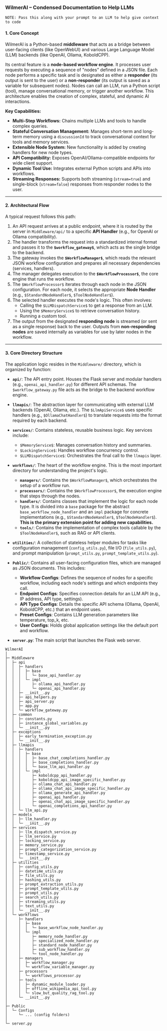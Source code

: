 ### **WilmerAI – Condensed Documentation to Help LLMs**

`NOTE: Pass this along with your prompt to an LLM to help give context to code`

#### **1. Core Concept**

WilmerAI is a Python-based **middleware** that acts as a bridge between user-facing clients (like OpenWebUI) and various Large Language Model (LLM) backends (like OpenAI, Ollama, KoboldCPP).

Its central feature is a **node-based workflow engine**. It processes user requests by executing a sequence of "nodes" defined in a JSON file. Each node performs a specific task and is designated as either a **responder** (its output is sent to the user) or a **non-responder** (its output is saved as a variable for subsequent nodes). Nodes can call an LLM, run a Python script (tool), manage conversational memory, or trigger another workflow. This architecture enables the creation of complex, stateful, and dynamic AI interactions.

**Key Capabilities:**

* **Multi-Step Workflows:** Chains multiple LLMs and tools to handle complex queries.
* **Stateful Conversation Management:** Manages short-term and long-term memory using a `discussionId` to track conversational context for tools and memory services.
* **Extensible Node System:** New functionality is added by creating handlers for new node types.
* **API Compatibility:** Exposes OpenAI/Ollama-compatible endpoints for wide client support.
* **Dynamic Tool Use:** Integrates external Python scripts and APIs into workflows.
* **Streaming Responses:** Supports both streaming (`stream=true`) and single-block (`stream=false`) responses from responder nodes to the user.

-----

#### **2. Architectural Flow**

A typical request follows this path:

1.  An API request arrives at a public endpoint, where it is routed by the server in `Middleware/api/` to a specific **API Handler** (e.g., for OpenAI or Ollama compatibility).
2.  The handler transforms the request into a standardized internal format and passes it to the **`$workflow_gateway$`**, which acts as the single bridge to the backend.
3.  The gateway invokes the **`$WorkflowManager$`**, which reads the relevant JSON workflow configuration and prepares all necessary dependencies (services, handlers).
4.  The manager delegates execution to the **`$WorkflowProcessor$`**, the core engine that runs the workflow.
5.  The `$WorkflowProcessor$` iterates through each node in the JSON configuration. For each node, it selects the appropriate **Node Handler** (e.g., `$StandardNodeHandler$`, `$ToolNodeHandler$`).
6.  The selected handler executes the node's logic. This often involves:
    * Calling the `$LLMDispatchService$` to get a response from an LLM.
    * Using the `$MemoryService$` to retrieve conversation history.
    * Running a custom tool.
7.  The output from the designated **responding node** is streamed (or sent as a single response) back to the user. Outputs from **non-responding nodes** are saved internally as variables for use by later nodes in the workflow.

-----

#### **3. Core Directory Structure**

The application logic resides in the `Middleware/` directory, which is organized by function:

* **`api/`**: The API entry point. Houses the Flask server and modular handlers (e.g., `openai_api_handler.py`) for different API schemas. The `$workflow_gateway.py` file acts as the bridge to the backend workflow engine.

* **`llmapis/`**: The abstraction layer for communicating with external LLM backends (OpenAI, Ollama, etc.). The `$LlmApiService$` uses specific handlers (e.g., `$OllamaChatHandler$`) to translate requests into the format required by each backend.

* **`services/`**: Contains stateless, reusable business logic. Key services include:
    * `$MemoryService$`: Manages conversation history and summaries.
    * `$LockingService$`: Handles workflow concurrency control.
    * `$LLMDispatchService$`: Orchestrates the final call to the `llmapis` layer.

* **`workflows/`**: The heart of the workflow engine. This is the most important directory for understanding the project's logic.
    * **`managers/`**: Contains the `$WorkflowManager$`, which orchestrates the setup of a workflow run.
    * **`processors/`**: Contains the `$WorkflowProcessor$`, the execution engine that steps through the nodes.
    * **`handlers/`**: Contains classes that implement the logic for each node type. It is divided into a `base` package for the abstract `base_workflow_node_handler` and an `impl` package for concrete implementations (e.g., `$StandardNodeHandler$`, `$ToolNodeHandler$`). **This is the primary extension point for adding new capabilities.**
    * **`tools/`**: Contains the implementation of complex tools callable by the `$ToolNodeHandler$`, such as RAG or API clients.

* **`utilities/`**: A collection of stateless helper modules for tasks like configuration management (`config_utils.py`), file I/O (`file_utils.py`), and prompt manipulation (`prompt_utils.py`, `prompt_template_utils.py`).

* **`Public/`**: Contains all user-facing configuration files, which are managed as JSON documents. This includes:
    * **Workflow Configs**: Defines the sequence of nodes for a specific workflow, including each node's settings and which endpoints they call.
    * **Endpoint Configs**: Specifies connection details for an LLM API (e.g., IP address, API type, settings).
    * **API Type Configs**: Details the specific API schema (Ollama, OpenAI, KoboldCPP, etc.) that an endpoint uses.
    * **Preset Configs**: Contains LLM generation parameters like temperature, top_k, etc.
    * **User Configs**: Holds global application settings like the default port and workflow.

* **`server.py`**: The main script that launches the Flask web server.

<!-- end list -->

```plaintext
WilmerAI
│
├─ Middleware
│  ├─ api
│  │  ├─ handlers
│  │  │  ├─ base
│  │  │  │  └─ base_api_handler.py
│  │  │  └─ impl
│  │  │     ├─ ollama_api_handler.py
│  │  │     └─ openai_api_handler.py
│  │  ├─ __init__.py
│  │  ├─ api_helpers.py
│  │  ├─ api_server.py
│  │  ├─ app.py
│  │  └─ workflow_gateway.py
│  ├─ common
│  │  ├─ constants.py
│  │  ├─ instance_global_variables.py
│  │  └─ __init__.py
│  ├─ exceptions
│  │  ├─ early_termination_exception.py
│  │  └─ __init__.py
│  ├─ llmapis
│  │  ├─ handlers
│  │  │  ├─ base
│  │  │  │  ├─ base_chat_completions_handler.py
│  │  │  │  ├─ base_completions_handler.py
│  │  │  │  └─ base_llm_api_handler.py
│  │  │  └─ impl
│  │  │     ├─ koboldcpp_api_handler.py
│  │  │     ├─ koboldcpp_api_image_specific_handler.py
│  │  │     ├─ ollama_chat_api_handler.py
│  │  │     ├─ ollama_chat_api_image_specific_handler.py
│  │  │     ├─ ollama_generate_api_handler.py
│  │  │     ├─ openai_api_handler.py
│  │  │     ├─ openai_chat_api_image_specific_handler.py
│  │  │     └─ openai_completions_api_handler.py
│  │  └─ llm_api.py
│  ├─ models
│  │  ├─ llm_handler.py
│  │  └─ __init__.py
│  ├─ services
│  │  ├─ llm_dispatch_service.py
│  │  ├─ llm_service.py
│  │  ├─ locking_service.py
│  │  ├─ memory_service.py
│  │  ├─ prompt_categorization_service.py
│  │  ├─ timestamp_service.py
│  │  └─ __init__.py
│  ├─ utilities
│  │  ├─ config_utils.py
│  │  ├─ datetime_utils.py
│  │  ├─ file_utils.py
│  │  ├─ hashing_utils.py
│  │  ├─ prompt_extraction_utils.py
│  │  ├─ prompt_template_utils.py
│  │  ├─ prompt_utils.py
│  │  ├─ search_utils.py
│  │  ├─ streaming_utils.py
│  │  ├─ text_utils.py
│  │  └─ __init__.py
│  └─ workflows
│     ├─ handlers
│     │  ├─ base
│     │  │  └─ base_workflow_node_handler.py
│     │  └─ impl
│     │     ├─ memory_node_handler.py
│     │     ├─ specialized_node_handler.py
│     │     ├─ standard_node_handler.py
│     │     ├─ sub_workflow_handler.py
│     │     └─ tool_node_handler.py
│     ├─ managers
│     │  ├─ workflow_manager.py
│     │  └─ workflow_variable_manager.py
│     ├─ processors
│     │  └─ workflows_processor.py
│     ├─ tools
│     │  ├─ dynamic_module_loader.py
│     │  ├─ offline_wikipedia_api_tool.py
│     │  └─ slow_but_quality_rag_tool.py
│     └─ __init__.py
│
├─ Public
│  └─ Configs
│     └─ ... (config folders)
│
└─ server.py
```
